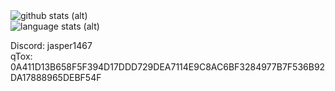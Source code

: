 <img src="https://github-readme-stats-git-master-jasper1467.vercel.app/api?username=Jasper1467&show_icons=true&theme=radical" alt="github stats (alt)">
<br>
<img src="https://github-readme-stats-git-master-jasper1467.vercel.app/api/top-langs/?username=Jasper1467&layout=compact&theme=radical&hide=max&langs_count=20" alt="language stats (alt)">

Discord: jasper1467<br>
qTox: 0A411D13B658F5F394D17DDD729DEA7114E9C8AC6BF3284977B7F536B92DA17888965DEBF54F
